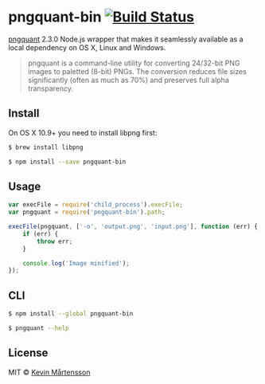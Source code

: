 # pngquant-bin [![Build Status](https://travis-ci.org/kevva/pngquant-bin.svg?branch=master)](https://travis-ci.org/kevva/pngquant-bin)

[pngquant](http://pngquant.org) 2.3.0 Node.js wrapper that makes it seamlessly available as a local dependency on OS X, Linux and Windows.

> pngquant is a command-line utility for converting 24/32-bit PNG images to paletted (8-bit) PNGs. The conversion reduces file sizes significantly (often as much as 70%) and preserves full alpha transparency.

## Install

On OS X 10.9+ you need to install libpng first:

```bash
$ brew install libpng
```

```bash
$ npm install --save pngquant-bin
```

## Usage

```js
var execFile = require('child_process').execFile;
var pngquant = require('pngquant-bin').path;

execFile(pngquant, ['-o', 'output.png', 'input.png'], function (err) {
	if (err) {
		throw err;
	}

	console.log('Image minified');
});
```

## CLI

```bash
$ npm install --global pngquant-bin
```

```bash
$ pngquant --help
```

## License

MIT © [Kevin Mårtensson](http://kevinmartensson.com)
